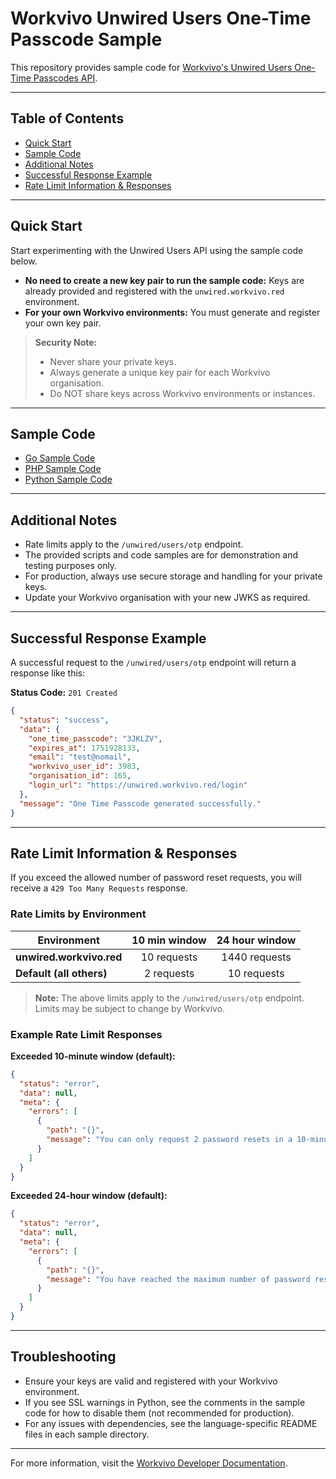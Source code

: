 # Workvivo Unwired Users One-Time Passcode Sample

This repository provides sample code for [Workvivo's Unwired Users One-Time Passcodes API](https://developer.workvivo.com/#aa34c835-aefb-4ff4-b1ad-232d00d37a9a).

---

## Table of Contents
- [Quick Start](#quick-start)
- [Sample Code](#sample-code)
- [Additional Notes](#additional-notes)
- [Successful Response Example](#successful-response-example)
- [Rate Limit Information & Responses](#rate-limit-information--responses)

---

## Quick Start

Start experimenting with the Unwired Users API using the sample code below.

- **No need to create a new key pair to run the sample code:**
  Keys are already provided and registered with the `unwired.workvivo.red` environment.
- **For your own Workvivo environments:**
  You must generate and register your own key pair.

> **Security Note:**
> - Never share your private keys.
> - Always generate a unique key pair for each Workvivo organisation.
> - Do NOT share keys across Workvivo environments or instances.

---

## Sample Code

- [Go Sample Code](GO/main.go)
- [PHP Sample Code](PHP/GenerateJWT.php)
- [Python Sample Code](PYTHON/GenerateJWT.py)

---

## Additional Notes

- Rate limits apply to the `/unwired/users/otp` endpoint.
- The provided scripts and code samples are for demonstration and testing purposes only.
- For production, always use secure storage and handling for your private keys.
- Update your Workvivo organisation with your new JWKS as required.

---

## Successful Response Example

A successful request to the `/unwired/users/otp` endpoint will return a response like this:

**Status Code:** `201 Created`

```json
{
  "status": "success",
  "data": {
    "one_time_passcode": "3JKLZV",
    "expires_at": 1751928133,
    "email": "test@nomail",
    "workvivo_user_id": 3983,
    "organisation_id": 165,
    "login_url": "https://unwired.workvivo.red/login"
  },
  "message": "One Time Passcode generated successfully."
}
```

---

## Rate Limit Information & Responses

If you exceed the allowed number of password reset requests, you will receive a `429 Too Many Requests` response.

### Rate Limits by Environment

| Environment                | 10 min window | 24 hour window |
|----------------------------|:-------------:|:--------------:|
| **unwired.workvivo.red**   | 10 requests   | 1440 requests  |
| **Default (all others)**   | 2 requests    | 10 requests    |

> **Note:** The above limits apply to the `/unwired/users/otp` endpoint. Limits may be subject to change by Workvivo.

### Example Rate Limit Responses

**Exceeded 10-minute window (default):**

```json
{
  "status": "error",
  "data": null,
  "meta": {
    "errors": [
      {
        "path": "{}",
        "message": "You can only request 2 password resets in a 10-minute period."
      }
    ]
  }
}
```

**Exceeded 24-hour window (default):**

```json
{
  "status": "error",
  "data": null,
  "meta": {
    "errors": [
      {
        "path": "{}",
        "message": "You have reached the maximum number of password reset requests (10) for the past 24 hours."
      }
    ]
  }
}
```

---

## Troubleshooting

- Ensure your keys are valid and registered with your Workvivo environment.
- If you see SSL warnings in Python, see the comments in the sample code for how to disable them (not recommended for production).
- For any issues with dependencies, see the language-specific README files in each sample directory.

---

For more information, visit the [Workvivo Developer Documentation](https://developer.workvivo.com/).
